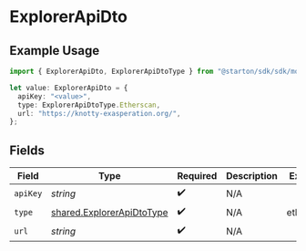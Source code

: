 # ExplorerApiDto

## Example Usage

```typescript
import { ExplorerApiDto, ExplorerApiDtoType } from "@starton/sdk/sdk/models/shared";

let value: ExplorerApiDto = {
  apiKey: "<value>",
  type: ExplorerApiDtoType.Etherscan,
  url: "https://knotty-exasperation.org/",
};
```

## Fields

| Field                                                                         | Type                                                                          | Required                                                                      | Description                                                                   | Example                                                                       |
| ----------------------------------------------------------------------------- | ----------------------------------------------------------------------------- | ----------------------------------------------------------------------------- | ----------------------------------------------------------------------------- | ----------------------------------------------------------------------------- |
| `apiKey`                                                                      | *string*                                                                      | :heavy_check_mark:                                                            | N/A                                                                           |                                                                               |
| `type`                                                                        | [shared.ExplorerApiDtoType](../../../sdk/models/shared/explorerapidtotype.md) | :heavy_check_mark:                                                            | N/A                                                                           | etherscan                                                                     |
| `url`                                                                         | *string*                                                                      | :heavy_check_mark:                                                            | N/A                                                                           |                                                                               |